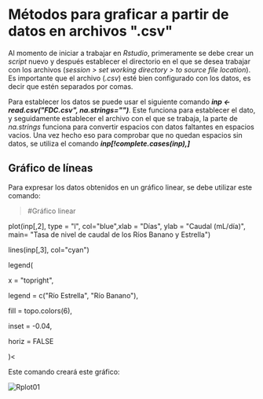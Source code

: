 # **Métodos para graficar a partir de datos en archivos ".csv"**
  Al momento de iniciar a trabajar en *Rstudio*, primeramente se debe crear un *script* nuevo y después establecer el directorio en el que se desea trabajar con los archivos (*session > set working directory > to source file location*). Es importante que el archivo (*.csv*) esté bien configurado con los datos, es decir que estén separados por comas.
  
  Para establecer los datos se puede usar el siguiente comando ***inp <- read.csv("FDC.csv", na.strings="")***. Este funciona para establecer el dato, y seguidamente establecer el archivo con el que se trabaja, la parte de *na.strings* funciona para convertir espacios con datos faltantes en espacios vacios. Una vez hecho eso para comprobar que no quedan espacios sin datos, se utiliza el comando ***inp[!complete.cases(inp),]***

## Gráfico de líneas

Para expresar los datos obtenidos en un gráfico linear, se debe utilizar este comando:

> #Gráfico linear

plot(inp[,2], type = "l", col="blue",xlab = "Días", ylab = "Caudal (mL/día)", main= "Tasa de nivel de caudal de los Ríos Banano y Estrella")

lines(inp[,3], col="cyan")

legend(

  x = "topright",
  
  legend = c("Río Estrella", "Río Banano"),
  
  fill = topo.colors(6),
  
  inset = -0.04,
  
  horiz = FALSE
  
  )<

Este comando creará este gráfico:

![Rplot01](https://user-images.githubusercontent.com/83330908/119286951-b5252900-bc02-11eb-8762-c4e33b0bff5b.png)

